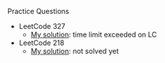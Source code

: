 Practice Questions
- LeetCode 327
  - [My solution](../leetcode/327.py): time limit exceeded on LC
- LeetCode 218
  - [My solution](../leetcode/218.py): not solved yet